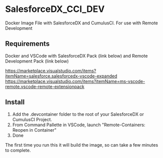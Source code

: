 # SalesforceDX_CCI_DEV

Docker Image File with SalesforceDX and CumulusCI. For use with Remote Development

## Requirements

Docker and VSCode with SalesforceDX Pack (link below) and Remote Development Pack (link below)

https://marketplace.visualstudio.com/items?itemName=salesforce.salesforcedx-vscode-expanded
https://marketplace.visualstudio.com/items?itemName=ms-vscode-remote.vscode-remote-extensionpack

## Install

1. Add the .devcontainer folder to the root of your SalesforceDX or CumulusCI Project.
2. From Command Pallette in VSCode, launch "Remote-Containers: Reopen in Container"
3. Done

The first time you run this it will build the image, so can take a few minutes to complete.
